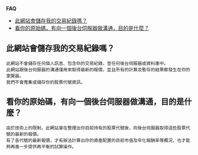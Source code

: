 **FAQ**

- [此網站會儲存我的交易紀錄嗎？](#此網站會儲存我的交易紀錄嗎)
- [看你的原始碼，有向一個後台伺服器做溝通，目的是什麼？](#看你的原始碼有向一個後台伺服器做溝通目的是什麼)


## 此網站會儲存我的交易紀錄嗎？

```
此網站不會儲存任何個人訊息、包含你的交易紀錄，至任何後台伺服器或資料庫中。
此網站跟後台伺服器的溝通僅用來取得最新的報價，並且所有的計算及暫存的結果都發生在你的瀏覽器。
我們不會蒐集或儲存你的股票代號資訊。
```

## 看你的原始碼，有向一個後台伺服器做溝通，目的是什麼？

```
由於技術上的限制，此網站會在整理出你目前持有的股票代號後，向後台伺服器取得這些股票代號的最新的報價。
有了各代號的最新報價，才有辦法計算出你的資產配置的目前市值及年化報酬率等概況，也才能夠再進一步提供再平衡的試算操作。
```